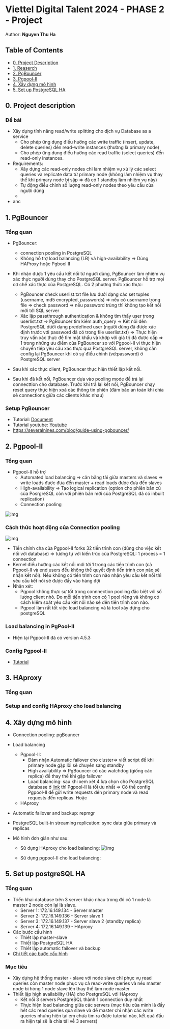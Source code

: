 # Viettel Digital Talent 2024 - PHASE 2 - Project
Author: **Nguyen Thu Ha**

## Table of Contents 
- [0. Project Description](#0-project-description)
- [1. Reaserch](#1-research)
- [2. PgBouncer](#2-pgbouncer)
- [3. Pgpool-II](#3-pgpool-ii)
- [4. Xây dựng mô hình](#4-xây-dựng-mô-hình-đảm-bảo-load-balancing--connection-pooling-kết-hợp-pgbouncer-và-pgpool-ii)
- [5. Set up PostgreSQL HA](#5-set-up-postgresql-ha)

## 0. Project description

### Đề bài
- Xây dựng tính năng read/write splitting cho dịch vụ Database as a service
    - Cho phép ứng dụng điều hướng các write traffic (insert, update, delete queries) đến read-write instances (thường là primary node)
    - Cho phép ứng dụng điều hướng các read traffic (select queries) đến read-only instances. 
- Requirements: 
    - Xây dựng các read-only nodes chỉ làm nhiệm vụ xử lý các select queries và replicate data từ primary node (không làm nhiệm vụ thay thế khi primary node bị sập => đã có 1 standby làm nhiệm vụ này)
    - Tự động điều chỉnh số lượng read-only nodes theo yêu cầu của người dùng
    - 
- anc

## 1. PgBouncer

### Tổng quan
- PgBouncer:
    - connection pooling in PostgreSQL
    - Không hỗ trợ load balancing (LB) và high-availability => Dùng HAProxy hoặc Pgbool II

- Khi nhận được 1 yêu cầu kết nối từ người dùng, PgBouncer làm nhiệm vụ xác thực người dùng thay cho PostgreSQL server. PgBouncer hỗ trợ mọi cơ chế xác thực của PostgreSQL. Có 2 phương thức xác thực:
    - PgBouncer check userlist.txt file lưu dưới dạng các set tuples (username, md5 encrypted, passwords) => nếu có username trong file => check password => nếu password trùng thì không tạo kết nối mới tới SQL server
    - Xác lập passthrough authentication & không tìm thấy user trong userlist.txt => PgBouncer tìm kiếm auth_query => Kết nối đến PostgreSQL dưới dạng predefined user (người dùng đã được xác định trước với password đã có trong file userlist.txt) => Thực hiện truy vấn xác thực để tìm mật khẩu và khớp với giá trị đã được cấp
    => 1 trong những ưu điểm của PgBouncer so với Pgpool-II vì thực hiện chuyển tiếp yêu cầu xác thực qua PostgreSQL server, không cần config lại PgBouncer khi có sự điều chỉnh (vd:password) ở PostgreSQL server

- Sau khi xác thực client, PgBouncer thực hiện thiết lập kết nối.

- Sau khi đã kết nối, PgBouncer dựa vào pooling mode để trả lại connecttion cho database. Trước khi trả lại kết nối, PgBouncer chạy reset query thực hiện xoá các thông tin phiên (đảm bảo an toàn khi chia sẻ connections giữa các clients khác nhau) 

### Setup PgBouncer 
- Tutorial: [Document](https://www.linkedin.com/pulse/efficient-postgresql-management-complete-guide-installing-configuring-rxkzc/)
- Tutorial youtube: [Youtube](https://www.youtube.com/watch?v=ddKm7a7xOpk&t=196s&pp=ygUoc2V0IHVwIGFuZCBjb25maWd1cmUgcGdib3VuY2VyIG9uIHVidW50dQ%3D%3D)
- https://severalnines.com/blog/guide-using-pgbouncer/

## 2. Pgpool-II

### Tổng quan
- Pgpool-II hỗ trợ 
    - Automated load balancing => cân bằng tải giữa masters và slaves => write loads được đưa đến master + read loads được đưa đến slaves
    - High-availability => Tạo logical replication (option cho phiên bản cũ của PosrgreSQL còn với phiên bản mới của PostgreSQL đã có inbuilt replication)
    - Connection pooling

![img](./assets/Pgpool_architecture.png)

### Cách thức hoạt động của Connection pooling

 ![img](./assets/Pgpool_connection_pooling.png)
- Tiến chính cha của Pgpool-II forks 32 tiến trình con (dùng cho việc kết nối với database) => tương tự với kiến trúc của PostgreSQL: 1 process = 1 connection
- Kernel điều hướng các kết nối mới tới 1 trong các tiến trình con (cả Pgpool-II và end users đều không thể quyết định tiến trình con nào sẽ nhận kết nối). Nếu không có tiến trình con nào nhận yêu cầu kết nối thì yêu cầu kết nối sẽ được đẩy vào hàng đợi
- Nhận xét:
    - Pgpool không thực sự tốt trong connnection pooling đặc biệt với số lượng client nhỏ. Do mỗi tiến trình con có 1 pool riêng và không có cách kiểm soát yêu cầu kết nối nào sẽ đến tiến trình con nào.
    - Pgpool làm rất tốt việc load balancing và là tool xây dựng cho postgreSQL

### Load balancing in PgPool-II
- Hiện tại Pgpool-II đã có version 4.5.3

### Config Pgpool-II
- [Tutorial](https://elroydevops.tech/postgresql-high-availability-master-slave/)

## 3. HAproxy

### Tổng quan

### Setup and config HAproxy cho load balancing

## 4. Xây dựng mô hình
- Connection pooling: pgBouncer

- Load balancing
    - Pgpool-II:
        - Đảm nhận Automatic failover cho cluster=> viết script để khi primary node gặp lỗi sẽ chuyển sang standby 
        - High availability => PgBouncer có các watchdog (giống các replica) để thay thế khi gặp failover
        - Load balancing: sau khi xem xét 4 lựa chọn cho PostgreSQL database ở [link](https://www.heatware.net/postgresql/postgresql-load-balancing-options-ha/) thì Pgpool-II là tối ưu nhất => Có thể config Pgpool-II để gửi write requests đến primary node và read requests đến replicas.
Hoặc
    - HAproxy

- Automatic failover and backup: repmgr

- PostgreSQL built-in streaming replication: sync data giữa primary và replicas


- Mô hình đơn giản như sau:

    - Sử dụng HAproxy cho load balancing:
    ![img](./assets/model_HAproxy.png)

    - Sử dụng pgpool-II cho load balancing:

## 5. Set up postgreSQL HA

### Tổng quan
- Triển khai database trên 3 server khác nhau trong đó có 1 node là master 2 node còn lại là slave. 
    - Server 1: 172.16.149.134 - Server master
    - Server 2: 172.16.149.136 - Server slave 1
    - Server 3: 172.16.149.137 - Server slave 2 (standby replica)
    - Server 4: 172.16.149.139 - HAproxy 
- Các bước cấu hình
    - Thiết lập master-slave
    - Thiết lập PostgreSQL HA
    - Thiết lập automatic failover và backup
- [Chi tiết các bước cấu hình](https://github.com/nguyenha-meiii/vdt2024_phase2/tree/main/PostgresSQL%20HA)

### Mục tiêu
- Xây dựng hệ thống master - slave với node slave chỉ phục vụ read queries còn master node phục vụ cả read-write queries và nếu master node bị hỏng 1 node slave lên thay thế làm node master
- Thiết lập high availability (HA) cho PostgreSQL với HAproxy
    - Kết nối 3 servers PostgreSQL thành 1 connection duy nhất
    - Thực hiện load balancing giữa các servers (mục tiêu của mình là đẩy hết các read queries qua slave và để master chỉ nhận các write queries nhưng hiện tại em chưa tìm ra được tutorial nào, kết quả đầu ra hiện tại sẽ là chia tải về 3 servers)
